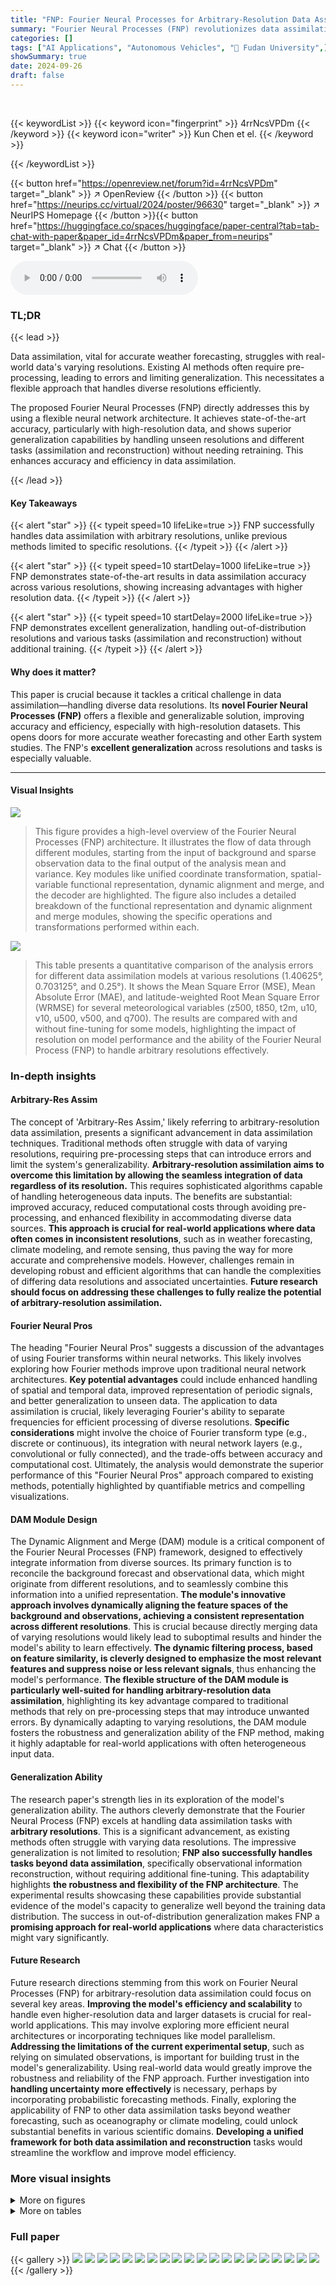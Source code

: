 ```yaml
---
title: "FNP: Fourier Neural Processes for Arbitrary-Resolution Data Assimilation"
summary: "Fourier Neural Processes (FNP) revolutionizes data assimilation by enabling accurate analysis of observations with varying resolutions, improving weather forecasting and Earth system modeling."
categories: []
tags: ["AI Applications", "Autonomous Vehicles", "🏢 Fudan University",]
showSummary: true
date: 2024-09-26
draft: false
---
```


<br>

{{< keywordList >}}
{{< keyword icon="fingerprint" >}} 4rrNcsVPDm {{< /keyword >}}
{{< keyword icon="writer" >}} Kun Chen et el. {{< /keyword >}}
 
{{< /keywordList >}}

{{< button href="https://openreview.net/forum?id=4rrNcsVPDm" target="_blank" >}}
↗ OpenReview
{{< /button >}}
{{< button href="https://neurips.cc/virtual/2024/poster/96630" target="_blank" >}}
↗ NeurIPS Homepage
{{< /button >}}{{< button href="https://huggingface.co/spaces/huggingface/paper-central?tab=tab-chat-with-paper&paper_id=4rrNcsVPDm&paper_from=neurips" target="_blank" >}}
↗ Chat
{{< /button >}}



<audio controls>
    <source src="https://ai-paper-reviewer.com/4rrNcsVPDm/podcast.wav" type="audio/wav">
    Your browser does not support the audio element.
</audio>


### TL;DR


{{< lead >}}

Data assimilation, vital for accurate weather forecasting, struggles with real-world data's varying resolutions. Existing AI methods often require pre-processing, leading to errors and limiting generalization. This necessitates a flexible approach that handles diverse resolutions efficiently.

The proposed Fourier Neural Processes (FNP) directly addresses this by using a flexible neural network architecture. It achieves state-of-the-art accuracy, particularly with high-resolution data, and shows superior generalization capabilities by handling unseen resolutions and different tasks (assimilation and reconstruction) without needing retraining. This enhances accuracy and efficiency in data assimilation.

{{< /lead >}}


#### Key Takeaways

{{< alert "star" >}}
{{< typeit speed=10 lifeLike=true >}} FNP successfully handles data assimilation with arbitrary resolutions, unlike previous methods limited to specific resolutions. {{< /typeit >}}
{{< /alert >}}

{{< alert "star" >}}
{{< typeit speed=10 startDelay=1000 lifeLike=true >}} FNP demonstrates state-of-the-art results in data assimilation accuracy across various resolutions, showing increasing advantages with higher resolution data. {{< /typeit >}}
{{< /alert >}}

{{< alert "star" >}}
{{< typeit speed=10 startDelay=2000 lifeLike=true >}} FNP demonstrates excellent generalization, handling out-of-distribution resolutions and various tasks (assimilation and reconstruction) without additional training. {{< /typeit >}}
{{< /alert >}}

#### Why does it matter?
This paper is crucial because it tackles a critical challenge in data assimilation—handling diverse data resolutions.  Its **novel Fourier Neural Processes (FNP)** offers a flexible and generalizable solution, improving accuracy and efficiency, especially with high-resolution datasets. This opens doors for more accurate weather forecasting and other Earth system studies. The FNP's **excellent generalization** across resolutions and tasks is especially valuable.

------
#### Visual Insights



![](https://ai-paper-reviewer.com/4rrNcsVPDm/figures_3_1.jpg)

> This figure provides a high-level overview of the Fourier Neural Processes (FNP) architecture. It illustrates the flow of data through different modules, starting from the input of background and sparse observation data to the final output of the analysis mean and variance.  Key modules like unified coordinate transformation, spatial-variable functional representation, dynamic alignment and merge, and the decoder are highlighted. The figure also includes a detailed breakdown of the functional representation and dynamic alignment and merge modules, showing the specific operations and transformations performed within each.





![](https://ai-paper-reviewer.com/4rrNcsVPDm/tables_6_1.jpg)

> This table presents a quantitative comparison of the analysis errors for different data assimilation models at various resolutions (1.40625°, 0.703125°, and 0.25°).  It shows the Mean Square Error (MSE), Mean Absolute Error (MAE), and latitude-weighted Root Mean Square Error (WRMSE) for several meteorological variables (z500, t850, t2m, u10, v10, u500, v500, and q700).  The results are compared with and without fine-tuning for some models, highlighting the impact of resolution on model performance and the ability of the Fourier Neural Process (FNP) to handle arbitrary resolutions effectively.





### In-depth insights


#### Arbitrary-Res Assim
The concept of 'Arbitrary-Res Assim,' likely referring to arbitrary-resolution data assimilation, presents a significant advancement in data assimilation techniques.  Traditional methods often struggle with data of varying resolutions, requiring pre-processing steps that can introduce errors and limit the system's generalizability. **Arbitrary-resolution assimilation aims to overcome this limitation by allowing the seamless integration of data regardless of its resolution.** This requires sophisticated algorithms capable of handling heterogeneous data inputs.  The benefits are substantial: improved accuracy, reduced computational costs through avoiding pre-processing, and enhanced flexibility in accommodating diverse data sources. **This approach is crucial for real-world applications where data often comes in inconsistent resolutions**, such as in weather forecasting, climate modeling, and remote sensing, thus paving the way for more accurate and comprehensive models. However, challenges remain in developing robust and efficient algorithms that can handle the complexities of differing data resolutions and associated uncertainties.  **Future research should focus on addressing these challenges to fully realize the potential of arbitrary-resolution assimilation.**

#### Fourier Neural Pros
The heading "Fourier Neural Pros" suggests a discussion of the advantages of using Fourier transforms within neural networks.  This likely involves exploring how Fourier methods improve upon traditional neural network architectures. **Key potential advantages** could include enhanced handling of spatial and temporal data, improved representation of periodic signals, and better generalization to unseen data.  The application to data assimilation is crucial, likely leveraging Fourier's ability to separate frequencies for efficient processing of diverse resolutions. **Specific considerations** might involve the choice of Fourier transform type (e.g., discrete or continuous), its integration with neural network layers (e.g., convolutional or fully connected), and the trade-offs between accuracy and computational cost.  Ultimately, the analysis would demonstrate the superior performance of this "Fourier Neural Pros" approach compared to existing methods, potentially highlighted by quantifiable metrics and compelling visualizations.

#### DAM Module Design
The Dynamic Alignment and Merge (DAM) module is a critical component of the Fourier Neural Processes (FNP) framework, designed to effectively integrate information from diverse sources.  Its primary function is to reconcile the background forecast and observational data, which might originate from different resolutions, and to seamlessly combine this information into a unified representation. **The module's innovative approach involves dynamically aligning the feature spaces of the background and observations, achieving a consistent representation across different resolutions**. This is crucial because directly merging data of varying resolutions would likely lead to suboptimal results and hinder the model's ability to learn effectively.  **The dynamic filtering process, based on feature similarity, is cleverly designed to emphasize the most relevant features and suppress noise or less relevant signals**, thus enhancing the model's performance.  **The flexible structure of the DAM module is particularly well-suited for handling arbitrary-resolution data assimilation**, highlighting its key advantage compared to traditional methods that rely on pre-processing steps that may introduce unwanted errors. By dynamically adapting to varying resolutions, the DAM module fosters the robustness and generalization ability of the FNP method, making it highly adaptable for real-world applications with often heterogeneous input data.

#### Generalization Ability
The research paper's strength lies in its exploration of the model's generalization ability.  The authors cleverly demonstrate that the Fourier Neural Process (FNP) excels at handling data assimilation tasks with **arbitrary resolutions**.  This is a significant advancement, as existing methods often struggle with varying data resolutions.  The impressive generalization is not limited to resolution; **FNP also successfully handles tasks beyond data assimilation**, specifically observational information reconstruction, without requiring additional fine-tuning. This adaptability highlights **the robustness and flexibility of the FNP architecture**.  The experimental results showcasing these capabilities provide substantial evidence of the model's capacity to generalize well beyond the training data distribution. The success in out-of-distribution generalization makes FNP a **promising approach for real-world applications** where data characteristics might vary significantly.

#### Future Research
Future research directions stemming from this work on Fourier Neural Processes (FNP) for arbitrary-resolution data assimilation could focus on several key areas.  **Improving the model's efficiency and scalability** to handle even higher-resolution data and larger datasets is crucial for real-world applications. This may involve exploring more efficient neural architectures or incorporating techniques like model parallelism.  **Addressing the limitations of the current experimental setup**, such as relying on simulated observations, is important for building trust in the model's generalizability.  Using real-world data would greatly improve the robustness and reliability of the FNP approach.  Further investigation into **handling uncertainty more effectively** is necessary, perhaps by incorporating probabilistic forecasting methods. Finally, exploring the applicability of FNP to other data assimilation tasks beyond weather forecasting, such as oceanography or climate modeling, could unlock substantial benefits in various scientific domains. **Developing a unified framework for both data assimilation and reconstruction** tasks would streamline the workflow and improve model efficiency.


### More visual insights

<details>
<summary>More on figures
</summary>


![](https://ai-paper-reviewer.com/4rrNcsVPDm/figures_7_1.jpg)

> This figure shows a detailed overview of the Fourier Neural Processes (FNP) architecture for arbitrary-resolution data assimilation. It illustrates the different modules, including the unified coordinate transformation, spatial-variable functional representation using SetConv and neural Fourier layers, the dynamic alignment and merge (DAM) module, and the final MLP decoder. The figure highlights the flow of data and the interactions between the modules, providing a comprehensive visual representation of the FNP model.


![](https://ai-paper-reviewer.com/4rrNcsVPDm/figures_8_1.jpg)

> This figure visualizes the results of data assimilation for the variable q700 (specific humidity at 700 hPa) using four different models: ERA5 (ground truth), Adas, ConvCNP, and FNP. The visualization compares the models' performance in terms of accuracy and ability to capture high-frequency information. It showcases ERA5, the background used for assimilation, the background error, the raw observations, the analysis generated by each model, the analysis increment (difference between the analysis and background), and the analysis error (difference between the analysis and ERA5). It also displays the analysis variance for ConvCNP and FNP, offering insight into the uncertainty associated with each model's predictions. Notably, the figure highlights FNP's success in capturing high-frequency information and reducing analysis error compared to the other methods.


![](https://ai-paper-reviewer.com/4rrNcsVPDm/figures_14_1.jpg)

> This figure visualizes the results of data assimilation using different models on the u10 variable (10-meter zonal component of wind) with a resolution of 0.25°.  It shows a comparison of ERA5 (ground truth), the background forecast, the background error, and the raw observations. The analysis results (estimated state of the atmosphere) from Adas, ConvCNP, and FNP are shown, including analysis increments (difference between analysis and background) and analysis errors (difference between analysis and ERA5).  The analysis variance from ConvCNP and FNP is also displayed, indicating uncertainty estimates. The visualizations aim to highlight the performance differences of the models in handling different data resolutions and capturing high-frequency details.


![](https://ai-paper-reviewer.com/4rrNcsVPDm/figures_15_1.jpg)

> This figure visualizes the results of data assimilation using different methods (Adas, ConvCNP, and FNP) for the variable q700 (specific humidity at 700 hPa) at a specific time. It compares the ground truth (ERA5), background forecast, and observations with the analysis results, analysis increments, analysis errors, and analysis variance produced by each method.  The visualization highlights the differences in accuracy and ability to capture high-frequency information between the methods, especially at a high resolution (0.25°).


![](https://ai-paper-reviewer.com/4rrNcsVPDm/figures_16_1.jpg)

> This figure visualizes the results of data assimilation for the z500 variable (geopotential height at 500 hPa) using a resolution of 0.25°. It compares the results of four different methods: ERA5 (ground truth), Adas [10], ConvCNP [20], and the proposed FNP method. For each method, it shows the analysis (the estimated state), the analysis increment (the difference between the analysis and background), the analysis error (the difference between the analysis and the ground truth), and the analysis variance (an estimate of uncertainty in the analysis).  The visualization provides a clear comparison of the accuracy and uncertainty of each method in capturing the spatial distribution of the geopotential height.


![](https://ai-paper-reviewer.com/4rrNcsVPDm/figures_17_1.jpg)

> This figure visualizes the results of data assimilation for the variable q700 (specific humidity at 700 hPa) using different models (Adas, ConvCNP, and FNP).  The top row shows the ground truth from ERA5, the background forecast, the error in the background forecast, and the sparse observational data.  Subsequent rows display the analysis (assimilated result) for each model, the difference between the analysis and background (analysis increment), and the error between the analysis and ground truth (analysis error). The analysis variance is also displayed for ConvCNP and FNP. The visualization uses a 0.25° resolution for better detail.


![](https://ai-paper-reviewer.com/4rrNcsVPDm/figures_18_1.jpg)

> This figure visualizes the results of data assimilation for the specific humidity at 700 hPa (q700) using different models. It compares the ERA5 reanalysis data (ground truth), model background, background error, and 0.25° resolution observations against the analysis produced by Adas, ConvCNP, and FNP.  Each model's analysis, analysis increment (difference between analysis and background), analysis error (difference between analysis and ERA5), and analysis variance are displayed.  The visualization highlights how well each model captures the spatial distribution and high-frequency information, providing a visual comparison of their performance in data assimilation.


</details>




<details>
<summary>More on tables
</summary>


![](https://ai-paper-reviewer.com/4rrNcsVPDm/tables_8_1.jpg)
> This table presents a quantitative comparison of the analysis errors for different data assimilation methods across various resolutions (1.40625°, 0.703125°, and 0.25°).  It compares the performance of the proposed Fourier Neural Processes (FNP) against other methods like Adas and ConvCNP.  The results are broken down by metrics (MSE, MAE, and WRMSE) and specific variables (z500, t850, t2m, u10, v10, u500, v500, q700).  Color-coding highlights improvements or degradations relative to the baseline resolution (1.40625°).  The table also shows results with and without fine-tuning for certain models to highlight the impact of resolution adaptation.

![](https://ai-paper-reviewer.com/4rrNcsVPDm/tables_8_2.jpg)
> This table presents a quantitative comparison of the analysis errors for different data assimilation methods (FNP, ConvCNP, and Adas) across various resolutions (1.40625°, 0.703125°, and 0.25°).  The metrics used for comparison include Mean Squared Error (MSE), Mean Absolute Error (MAE), and latitude-weighted Root Mean Square Error (WRMSE) for several key meteorological variables (z500, t850, t2m, u10, v10, u500, v500, and q700).  The table highlights the best performing model at each resolution and shows whether the performance improved or worsened relative to the baseline resolution of 1.40625°. The results are presented both with and without additional fine-tuning for methods capable of handling varying resolutions.

![](https://ai-paper-reviewer.com/4rrNcsVPDm/tables_9_1.jpg)
> This table presents a quantitative comparison of the analysis errors of four different models (Adas, ConvCNP, FNP with and without fine-tuning) for assimilating observations with three different resolutions (1.40625°, 0.703125°, and 0.25°) onto a 24-hour forecast background with 1.40625° resolution.  The metrics used for comparison are MSE, MAE, and WRMSE for several key weather variables.  Color-coding highlights improvements or degradations in performance relative to the 1.40625° resolution baseline.

</details>




### Full paper

{{< gallery >}}
<img src="https://ai-paper-reviewer.com/4rrNcsVPDm/1.png" class="grid-w50 md:grid-w33 xl:grid-w25" />
<img src="https://ai-paper-reviewer.com/4rrNcsVPDm/2.png" class="grid-w50 md:grid-w33 xl:grid-w25" />
<img src="https://ai-paper-reviewer.com/4rrNcsVPDm/3.png" class="grid-w50 md:grid-w33 xl:grid-w25" />
<img src="https://ai-paper-reviewer.com/4rrNcsVPDm/4.png" class="grid-w50 md:grid-w33 xl:grid-w25" />
<img src="https://ai-paper-reviewer.com/4rrNcsVPDm/5.png" class="grid-w50 md:grid-w33 xl:grid-w25" />
<img src="https://ai-paper-reviewer.com/4rrNcsVPDm/6.png" class="grid-w50 md:grid-w33 xl:grid-w25" />
<img src="https://ai-paper-reviewer.com/4rrNcsVPDm/7.png" class="grid-w50 md:grid-w33 xl:grid-w25" />
<img src="https://ai-paper-reviewer.com/4rrNcsVPDm/8.png" class="grid-w50 md:grid-w33 xl:grid-w25" />
<img src="https://ai-paper-reviewer.com/4rrNcsVPDm/9.png" class="grid-w50 md:grid-w33 xl:grid-w25" />
<img src="https://ai-paper-reviewer.com/4rrNcsVPDm/10.png" class="grid-w50 md:grid-w33 xl:grid-w25" />
<img src="https://ai-paper-reviewer.com/4rrNcsVPDm/11.png" class="grid-w50 md:grid-w33 xl:grid-w25" />
<img src="https://ai-paper-reviewer.com/4rrNcsVPDm/12.png" class="grid-w50 md:grid-w33 xl:grid-w25" />
<img src="https://ai-paper-reviewer.com/4rrNcsVPDm/13.png" class="grid-w50 md:grid-w33 xl:grid-w25" />
<img src="https://ai-paper-reviewer.com/4rrNcsVPDm/14.png" class="grid-w50 md:grid-w33 xl:grid-w25" />
<img src="https://ai-paper-reviewer.com/4rrNcsVPDm/15.png" class="grid-w50 md:grid-w33 xl:grid-w25" />
<img src="https://ai-paper-reviewer.com/4rrNcsVPDm/16.png" class="grid-w50 md:grid-w33 xl:grid-w25" />
<img src="https://ai-paper-reviewer.com/4rrNcsVPDm/17.png" class="grid-w50 md:grid-w33 xl:grid-w25" />
<img src="https://ai-paper-reviewer.com/4rrNcsVPDm/18.png" class="grid-w50 md:grid-w33 xl:grid-w25" />
<img src="https://ai-paper-reviewer.com/4rrNcsVPDm/19.png" class="grid-w50 md:grid-w33 xl:grid-w25" />
<img src="https://ai-paper-reviewer.com/4rrNcsVPDm/20.png" class="grid-w50 md:grid-w33 xl:grid-w25" />
{{< /gallery >}}